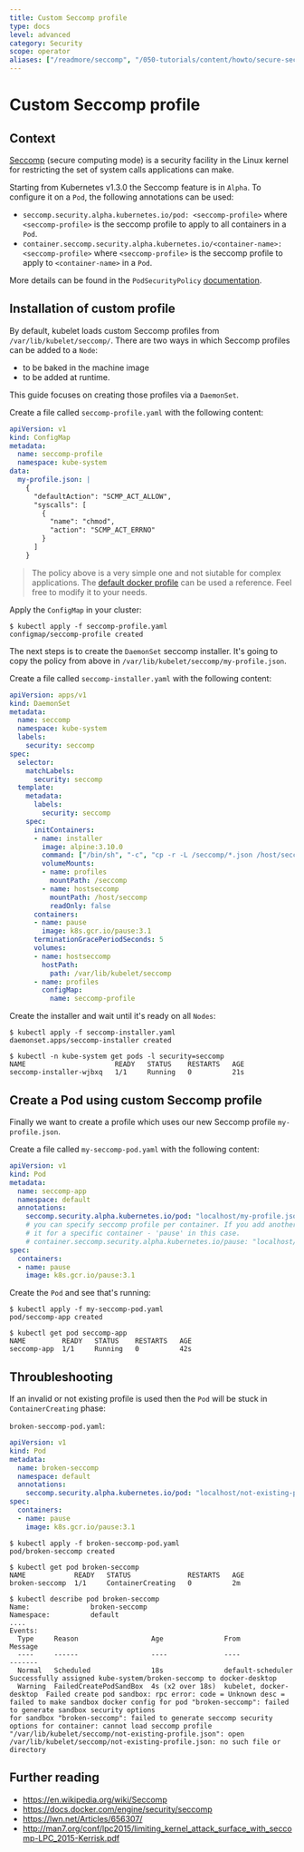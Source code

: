 ```yaml
---
title: Custom Seccomp profile
type: docs
level: advanced
category: Security
scope: operator
aliases: ["/readmore/seccomp", "/050-tutorials/content/howto/secure-seccomp"]
---
```


# Custom Seccomp profile

## Context

[Seccomp](https://en.wikipedia.org/wiki/Seccomp) (secure computing mode) is a security facility in the Linux kernel for restricting the set of system calls applications can make.

Starting from Kubernetes v1.3.0 the Seccomp feature is in `Alpha`. To configure it on a `Pod`, the following annotations can be used:

- `seccomp.security.alpha.kubernetes.io/pod: <seccomp-profile>` where `<seccomp-profile>` is the seccomp profile to apply to all containers in a `Pod`.
- `container.seccomp.security.alpha.kubernetes.io/<container-name>: <seccomp-profile>` where `<seccomp-profile>` is the seccomp profile to apply to `<container-name>` in a `Pod`.

More details can be found in the `PodSecurityPolicy` [documentation](https://kubernetes.io/docs/concepts/policy/pod-security-policy/#seccomp).

## Installation of custom profile

By default, kubelet loads custom Seccomp profiles from `/var/lib/kubelet/seccomp/`. There are two ways in which Seccomp profiles can be added to a `Node`:

- to be baked in the machine image
- to be added at runtime.

This guide focuses on creating those profiles via a `DaemonSet`.

Create a file called `seccomp-profile.yaml` with the following content:

```yaml
apiVersion: v1
kind: ConfigMap
metadata:
  name: seccomp-profile
  namespace: kube-system
data:
  my-profile.json: |
    {
      "defaultAction": "SCMP_ACT_ALLOW",
      "syscalls": [
        {
          "name": "chmod",
          "action": "SCMP_ACT_ERRNO"
        }
      ]
    }
```

> The policy above is a very simple one and not siutable for complex applications. The [default docker profile](https://github.com/moby/moby/blob/v17.05.0-ce/profiles/seccomp/default.json) can be used a reference. Feel free to modify it to your needs.

Apply the `ConfigMap` in your cluster:

```console
$ kubectl apply -f seccomp-profile.yaml
configmap/seccomp-profile created
```

The next steps is to create the `DaemonSet` seccomp installer. It's going to copy the policy from above in `/var/lib/kubelet/seccomp/my-profile.json`.

Create a file called `seccomp-installer.yaml` with the following content:

```yaml
apiVersion: apps/v1
kind: DaemonSet
metadata:
  name: seccomp
  namespace: kube-system
  labels:
    security: seccomp
spec:
  selector:
    matchLabels:
      security: seccomp
  template:
    metadata:
      labels:
        security: seccomp
    spec:
      initContainers:
      - name: installer
        image: alpine:3.10.0
        command: ["/bin/sh", "-c", "cp -r -L /seccomp/*.json /host/seccomp/"]
        volumeMounts:
        - name: profiles
          mountPath: /seccomp
        - name: hostseccomp
          mountPath: /host/seccomp
          readOnly: false
      containers:
      - name: pause
        image: k8s.gcr.io/pause:3.1
      terminationGracePeriodSeconds: 5
      volumes:
      - name: hostseccomp
        hostPath:
          path: /var/lib/kubelet/seccomp
      - name: profiles
        configMap:
          name: seccomp-profile
```

Create the installer and wait until it's ready on all `Nodes`:

```console
$ kubectl apply -f seccomp-installer.yaml
daemonset.apps/seccomp-installer created

$ kubectl -n kube-system get pods -l security=seccomp
NAME                      READY   STATUS    RESTARTS   AGE
seccomp-installer-wjbxq   1/1     Running   0          21s
```

## Create a Pod using custom Seccomp profile

Finally we want to create a profile which uses our new Seccomp profile `my-profile.json`.

Create a file called `my-seccomp-pod.yaml` with the following content:

```yaml
apiVersion: v1
kind: Pod
metadata:
  name: seccomp-app
  namespace: default
  annotations:
    seccomp.security.alpha.kubernetes.io/pod: "localhost/my-profile.json"
    # you can specify seccomp profile per container. If you add another profile you can configure
    # it for a specific container - 'pause' in this case.
    # container.seccomp.security.alpha.kubernetes.io/pause: "localhost/some-other-profile.json"
spec:
  containers:
  - name: pause
    image: k8s.gcr.io/pause:3.1
```

Create the `Pod` and see that's running:

```console
$ kubectl apply -f my-seccomp-pod.yaml
pod/seccomp-app created

$ kubectl get pod seccomp-app
NAME         READY   STATUS    RESTARTS   AGE
seccomp-app  1/1     Running   0          42s
```

## Throubleshooting

If an invalid or not existing profile is used then the `Pod` will be stuck in `ContainerCreating` phase:

`broken-seccomp-pod.yaml`:

```yaml
apiVersion: v1
kind: Pod
metadata:
  name: broken-seccomp
  namespace: default
  annotations:
    seccomp.security.alpha.kubernetes.io/pod: "localhost/not-existing-profile.json"
spec:
  containers:
  - name: pause
    image: k8s.gcr.io/pause:3.1
```

```console
$ kubectl apply -f broken-seccomp-pod.yaml
pod/broken-seccomp created

$ kubectl get pod broken-seccomp
NAME            READY   STATUS              RESTARTS   AGE
broken-seccomp  1/1     ContainerCreating   0          2m

$ kubectl describe pod broken-seccomp
Name:               broken-seccomp
Namespace:          default
....
Events:
  Type     Reason                  Age               From                     Message
  ----     ------                  ----              ----                     -------
  Normal   Scheduled               18s               default-scheduler        Successfully assigned kube-system/broken-seccomp to docker-desktop
  Warning  FailedCreatePodSandBox  4s (x2 over 18s)  kubelet, docker-desktop  Failed create pod sandbox: rpc error: code = Unknown desc = failed to make sandbox docker config for pod "broken-seccomp": failed to generate sandbox security options
for sandbox "broken-seccomp": failed to generate seccomp security options for container: cannot load seccomp profile "/var/lib/kubelet/seccomp/not-existing-profile.json": open /var/lib/kubelet/seccomp/not-existing-profile.json: no such file or directory
```

## Further reading

- https://en.wikipedia.org/wiki/Seccomp
- https://docs.docker.com/engine/security/seccomp
- https://lwn.net/Articles/656307/
- http://man7.org/conf/lpc2015/limiting_kernel_attack_surface_with_seccomp-LPC_2015-Kerrisk.pdf
